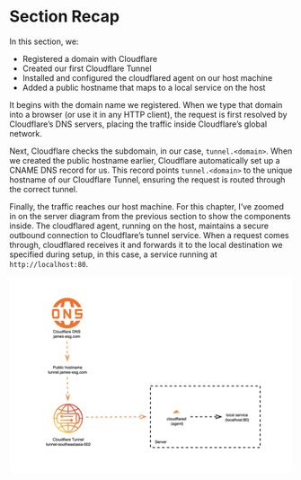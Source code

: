 # Section Recap
In this section, we:
- Registered a domain with Cloudflare
- Created our first Cloudflare Tunnel
- Installed and configured the cloudflared agent on our host machine
- Added a public hostname that maps to a local service on the host

It begins with the domain name we registered. When we type that domain into a browser (or use it in any HTTP client), the request is first resolved by Cloudflare’s DNS servers, placing the traffic inside Cloudflare’s global network.

Next, Cloudflare checks the subdomain, in our case, `tunnel.<domain>`. When we created the public hostname earlier, Cloudflare automatically set up a CNAME DNS record for us. This record points `tunnel.<domain>` to the unique hostname of our Cloudflare Tunnel, ensuring the request is routed through the correct tunnel.

Finally, the traffic reaches our host machine. For this chapter, I’ve zoomed in on the server diagram from the previous section to show the components inside. The cloudflared agent, running on the host, maintains a secure outbound connection to Cloudflare’s tunnel service. When a request comes through, cloudflared receives it and forwards it to the local destination we specified during setup, in this case, a service running at `http://localhost:80`.

![Figure 1](../images/chapter-4.png)
